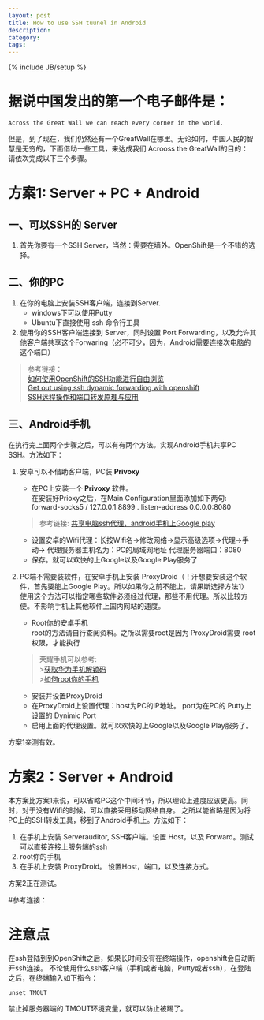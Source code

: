 ```yaml
---
layout: post
title: How to use SSH tuunel in Android
description: 
category: 
tags: 
---
```

{% include JB/setup %}

# 据说中国发出的第一个电子邮件是：
    Across the Great Wall we can reach every corner in the world.

但是，到了现在，我们仍然还有一个GreatWall在哪里。无论如何，中国人民的智慧是无穷的，下面借助一些工具，来达成我们
Acrooss the GreatWall的目的：
请依次完成以下三个步骤。

# 方案1: Server + PC + Android

## 一、可以SSH的 Server

1. 首先你要有一个SSH Server，当然：需要在墙外。OpenShift是一个不错的选择。

## 二、你的PC

1. 在你的电脑上安装SSH客户端，连接到Server.
    * windows下可以使用Putty
    * Ubuntu下直接使用 ssh 命令行工具
2. 使用你的SSH客户端连接到 Server，同时设置 Port Forwarding，以及允许其他客户端共享这个Forwaring（必不可少，因为，Android需要连接次电脑的这个端口）
>参考链接：  
>[如何使用OpenShift的SSH功能进行自由浏览](http://www.freehao123.com/openshift-vagex/)  
>[Get out using ssh dynamic forwarding with openshift](http://drinkey.github.io/%E5%B7%A5%E5%85%B7%E4%B8%8E%E6%8A%80%E5%B7%A7/2014/09/05/ssh-proxy-openshift/)   
>[SSH远程操作和端口转发原理与应用](http://www.ruanyifeng.com/blog/2011/12/ssh_port_forwarding.html)
    
## 三、Android手机
在执行完上面两个步骤之后，可以有有两个方法。实现Android手机共享PC SSH。方法如下：
1. 安卓可以不借助客户端，PC装 **Privoxy**
   * 在PC上安装一个 **Privoxy** 软件。  
   在安装好Prioxy之后，在Main Configuration里面添加如下两句:
        forward-socks5 / 127.0.0.1:8899 .
        listen-address 0.0.0.0:8080
   >参考链接: [共享电脑ssh代理，android手机上Google play](http://www.xidige.com/other/340)

   * 设置安卓的Wifi代理：长按Wifi名->修改网络->显示高级选项->代理->手动->
        代理服务器主机名为：PC的局域网地址
        代理服务器端口：8080  
   * 保存。就可以欢快的上Google以及Google Play服务了

2. PC端不需要装软件，在安卓手机上安装 ProxyDroid（！汗想要安装这个软件，首先要能上Google Play。所以如果你之前不能上，请果断选择方法1）
   使用这个方法可以指定哪些软件必须经过代理，那些不用代理。所以比较方便。不影响手机上其他软件上国内网站的速度。
   * Root你的安卓手机  
        root的方法请自行查阅资料。之所以需要root是因为 ProxyDroid需要 root权限，才能执行
    >荣耀手机可以参考:  
        >[获取华为手机解锁码](https://www.emui.com/plugin.php?id=unlock&mod=step)   
        >[如何root你的手机](http://www.mytechgarbage.net/2015/05/honor-4x-che2-l11-how-to-root-honor-4x.html)
   * 安装并设置ProxyDroid
   * 在ProxyDroid上设置代理：host为PC的IP地址。 port为在PC的 Putty上设置的 Dynimic Port
   * 启用上面的代理设置。就可以欢快的上Google以及Google Play服务了。

方案1亲测有效。

# 方案2：Server + Android
本方案比方案1来说，可以省略PC这个中间环节，所以理论上速度应该更高。同时，对于没有Wifi的时候，可以直接采用移动网络自身。
之所以能省略是因为将PC上的SSH转发工具，移到了Android手机上。方法如下：

1. 在手机上安装 Serverauditor, SSH客户端。设置 Host，以及 Forward。测试可以直接连接上服务端的ssh
2. root你的手机
3. 在手机上安装 ProxyDroid。 设置Host，端口，以及连接方式。

方案2正在测试。

#参考连接：


# 注意点
在ssh登陆到到OpenShift之后，如果长时间没有在终端操作，openshift会自动断开ssh连接。
不论使用什么ssh客户端（手机或者电脑，Putty或者ssh），在登陆之后，在终端输入如下指令：

    unset TMOUT

禁止掉服务器端的 TMOUT环境变量，就可以防止被踢了。

